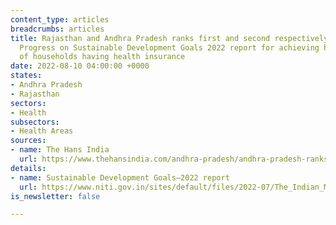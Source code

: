 ```yaml
---
content_type: articles
breadcrumbs: articles
title: Rajasthan and Andhra Pradesh ranks first and second respectively in NITI Aayog’s
  Progress on Sustainable Development Goals 2022 report for achieving highest percentage
  of households having health insurance
date: 2022-08-10 04:00:00 +0000
states:
- Andhra Pradesh
- Rajasthan
sectors:
- Health
subsectors:
- Health Areas
sources:
- name: The Hans India
  url: https://www.thehansindia.com/andhra-pradesh/andhra-pradesh-ranks-second-in-health-insurance-coverage-756779
details:
- name: Sustainable Development Goals–2022 report
  url: https://www.niti.gov.in/sites/default/files/2022-07/The_Indian_Model_of_SDG_Localisation_13072022.pdf
is_newsletter: false

---
```

